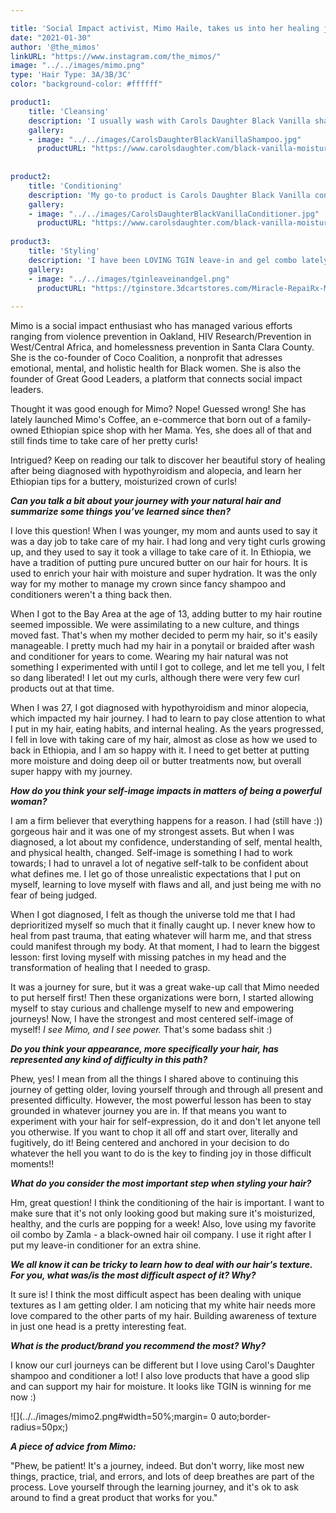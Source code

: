 ```yaml
---

title: 'Social Impact activist, Mimo Haile, takes us into her healing journey through self-care and entrepreneurship. '
date: "2021-01-30"
author: '@the_mimos'
linkURL: "https://www.instagram.com/the_mimos/"
image: "../../images/mimo.png"
type: 'Hair Type: 3A/3B/3C'
color: "background-color: #ffffff"

product1: 
    title: 'Cleansing'
    description: 'I usually wash with Carols Daughter Black Vanilla shampoo! I do not usually do any other steps besides taking time to massage my scalp to get rid of all the product build-up I have had for a week. I usually wash once a week since my hair tends to be on the drier side.'
    gallery:
    - image: "../../images/CarolsDaughterBlackVanillaShampoo.jpg"
      productURL: "https://www.carolsdaughter.com/black-vanilla-moisture-shine-sulfate-free-shampoo/820645226067.html?cgid=hair-product-type-sulfate-free-shampoos#start=1&cgid=hair-product-type-sulfate-free-shampoos"
 
 
product2: 
    title: 'Conditioning'
    description: 'My go-to product is Carols Daughter Black Vanilla conditioner! Once every two-three weeks, I use a deep conditioner! The products I use depend on my curiosity :) Sometimes I use Shea Moisture, or Carols daughter, or something else!'
    gallery:
    - image: "../../images/CarolsDaughterBlackVanillaConditioner.jpg"
      productURL: "https://www.carolsdaughter.com/black-vanilla-moisture-shine-hydrating-conditioner/820645226036.html?cgid=hair-collection-black-vanilla#start=4&cgid=hair-collection-black-vanilla"
 
product3: 
    title: 'Styling'
    description: 'I have been LOVING TGIN leave-in and gel combo lately! I used Miss Jessies Pillow Soft and Multicultural Curls hair products for about 2 years, but something is not working for my hair anymore since it is drying out way faster than before. I switched in hopes of getting moisture and bounce back to my hair and loving it!'
    gallery:
    - image: "../../images/tginleaveinandgel.png"
      productURL: "https://tginstore.3dcartstores.com/Miracle-RepaiRx-Miracurl-Gel-Protective-Leave-In-Conditioner-Duo_p_633.html"
 
---  
```


Mimo is a social impact enthusiast who has managed various efforts ranging from violence prevention in Oakland, HIV Research/Prevention in West/Central Africa, and homelessness prevention in Santa Clara County. She is the co-founder of Coco Coalition, a nonprofit that adresses emotional, mental, and holistic health for Black women. She is also the founder of Great Good Leaders, a platform that connects social impact leaders.   

Thought it was good enough for Mimo? Nope! Guessed wrong! She has lately launched Mimo's Coffee, an e-commerce that born out of a family-owned Ethiopian spice shop with her Mama. Yes, she does all of that and still finds time to take care of her pretty curls!  

Intrigued? Keep on reading our talk to discover her beautiful story of healing after being diagnosed with hypothyroidism and alopecia, and learn her Ethiopian tips for a buttery, moisturized crown of curls!

***Can you talk a bit about your journey with your natural hair and summarize some things you’ve learned since then?***

I love this question! When I was younger, my mom and aunts used to say it was a day job to take care of my hair. I had long and very tight curls growing up, and they used to say it took a village to take care of it. In Ethiopia, we have a tradition of putting pure uncured butter on our hair for hours. It is used to enrich your hair with moisture and super hydration. It was the only way for my mother to manage my crown since fancy shampoo and conditioners weren't a thing back then.  

When I got to the Bay Area at the age of 13, adding butter to my hair routine seemed impossible. We were assimilating to a new culture, and things moved fast. That's when my mother decided to perm my hair, so it's easily manageable. I pretty much had my hair in a ponytail or braided after wash and conditioner for years to come. Wearing my hair natural was not something I experimented with until I got to college, and let me tell you, I felt so dang liberated! I let out my curls, although there were very few curl products out at that time.   

When I was 27, I got diagnosed with hypothyroidism and minor alopecia, which impacted my hair journey. I had to learn to pay close attention to what I put in my hair, eating habits, and internal healing. As the years progressed, I fell in love with taking care of my hair, almost as close as how we used to back in Ethiopia, and I am so happy with it. I need to get better at putting more moisture and doing deep oil or butter treatments now, but overall super happy with my journey.  

***How do you think your self-image impacts in matters of being a powerful woman?***

I am a firm believer that everything happens for a reason. I had (still have :)) gorgeous hair and it was one of my strongest assets. But when I was diagnosed, a lot about my confidence, understanding of self, mental health, and physical health, changed. Self-image is something I had to work towards; I had to unravel a lot of negative self-talk to be confident about what defines me. I let go of those unrealistic expectations that I put on myself, learning to love myself with flaws and all, and just being me with no fear of being judged.  

When I got diagnosed, I felt as though the universe told me that I had deprioritized myself so much that it finally caught up. I never knew how to heal from past trauma, that eating whatever will harm me, and that stress could manifest through my body. At that moment, I had to learn the biggest lesson: first loving myself with missing patches in my head and the transformation of healing that I needed to grasp.  

It was a journey for sure, but it was a great wake-up call that Mimo needed to put herself first! Then these organizations were born, I started allowing myself to stay curious and challenge myself to new and empowering journeys! Now, I have the strongest and most centered self-image of myself! *I see Mimo, and I see power.* That's some badass shit :) 

***Do you think your appearance, more specifically your hair, has represented any kind of difficulty in this path?***

Phew, yes! I mean from all the things I shared above to continuing this journey of getting older, loving yourself through and through all present and presented difficulty. However, the most powerful lesson has been to stay grounded in whatever journey you are in. If that means you want to experiment with your hair for self-expression, do it and don't let anyone tell you otherwise. If you want to chop it all off and start over, literally and fugitively, do it! Being centered and anchored in your decision to do whatever the hell you want to do is the key to finding joy in those difficult moments!!  


***What do you consider the most important step when styling your hair?***

Hm, great question! I think the conditioning of the hair is important. I want to make sure that it's not only looking good but making sure it's moisturized, healthy, and the curls are popping for a week! Also, love using my favorite oil combo by Zamla - a black-owned hair oil company. I use it right after I put my leave-in conditioner for an extra shine.

***We all know it can be tricky to learn how to deal with our hair's texture. For you, what was/is the most difficult aspect of it? Why?***

It sure is! I think the most difficult aspect has been dealing with unique textures as I am getting older. I am noticing that my white hair needs more love compared to the other parts of my hair. Building awareness of texture in just one head is a pretty interesting feat. 

***What is the product/brand you recommend the most? Why?*** 

I know our curl journeys can be different but I love using Carol's Daughter shampoo and conditioner a lot! I also love products that have a good slip and can support my hair for moisture. It looks like TGIN is winning for me now :) 


![](../../images/mimo2.png#width=50%;margin= 0 auto;border-radius=50px;)


***A piece of advice from Mimo:***  

"Phew, be patient! It's a journey, indeed. But don't worry, like most new things, practice, trial, and errors, and lots of deep breathes are part of the process. Love yourself through the learning journey, and it's ok to ask around to find a great product that works for you." 



 

